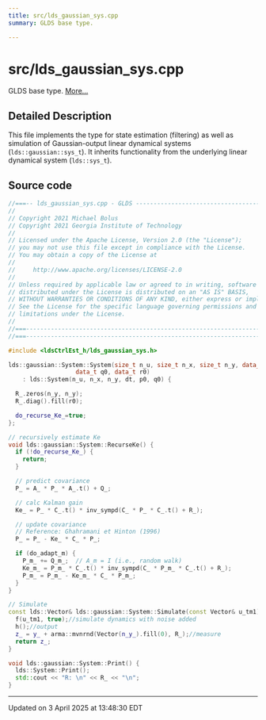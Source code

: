 ```yaml
---
title: src/lds_gaussian_sys.cpp
summary: GLDS base type. 

---
```


# src/lds_gaussian_sys.cpp

GLDS base type.  [More...](#detailed-description)



## Detailed Description



This file implements the type for state estimation (filtering) as well as simulation of Gaussian-output linear dynamical systems (`lds::gaussian::sys_t`). It inherits functionality from the underlying linear dynamical system (`lds::sys_t`). 





## Source code

```cpp
//===-- lds_gaussian_sys.cpp - GLDS ---------------------------------------===//
//
// Copyright 2021 Michael Bolus
// Copyright 2021 Georgia Institute of Technology
//
// Licensed under the Apache License, Version 2.0 (the "License");
// you may not use this file except in compliance with the License.
// You may obtain a copy of the License at
//
//     http://www.apache.org/licenses/LICENSE-2.0
//
// Unless required by applicable law or agreed to in writing, software
// distributed under the License is distributed on an "AS IS" BASIS,
// WITHOUT WARRANTIES OR CONDITIONS OF ANY KIND, either express or implied.
// See the License for the specific language governing permissions and
// limitations under the License.
//
//===----------------------------------------------------------------------===//
//===----------------------------------------------------------------------===//

#include <ldsCtrlEst_h/lds_gaussian_sys.h>

lds::gaussian::System::System(size_t n_u, size_t n_x, size_t n_y, data_t dt, data_t p0,
                   data_t q0, data_t r0)
    : lds::System(n_u, n_x, n_y, dt, p0, q0) {

  R_.zeros(n_y, n_y);
  R_.diag().fill(r0);

  do_recurse_Ke_=true;
};

// recursively estimate Ke
void lds::gaussian::System::RecurseKe() {
  if (!do_recurse_Ke_) {
    return;
  }

  // predict covariance
  P_ = A_ * P_ * A_.t() + Q_;

  // calc Kalman gain
  Ke_ = P_ * C_.t() * inv_sympd(C_ * P_ * C_.t() + R_);

  // update covariance
  // Reference: Ghahramani et Hinton (1996)
  P_ = P_ - Ke_ * C_ * P_;

  if (do_adapt_m) {
    P_m_ += Q_m_;  // A_m = I (i.e., random walk)
    Ke_m_ = P_m_ * C_.t() * inv_sympd(C_ * P_m_ * C_.t() + R_);
    P_m_ = P_m_ - Ke_m_ * C_ * P_m_;
  }
}

// Simulate
const lds::Vector& lds::gaussian::System::Simulate(const Vector& u_tm1){
  f(u_tm1, true);//simulate dynamics with noise added
  h();//output
  z_ = y_ + arma::mvnrnd(Vector(n_y_).fill(0), R_);//measure
  return z_;
}

void lds::gaussian::System::Print() {
  lds::System::Print();
  std::cout << "R: \n" << R_ << "\n";
}
```


-------------------------------

Updated on  3 April 2025 at 13:48:30 EDT

